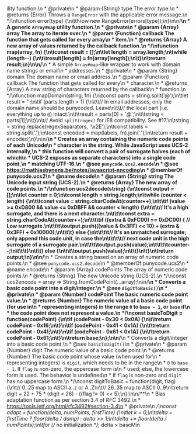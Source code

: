 ility function.\n * @private\n * @param {String} type The error type.\n * @returns {Error} Throws a `RangeError` with the applicable error message.\n */\nfunction error(type) {\n\tthrow new RangeError(errors[type]);\n}\n\n/**\n * A generic `Array#map` utility function.\n * @private\n * @param {Array} array The array to iterate over.\n * @param {Function} callback The function that gets called for every array\n * item.\n * @returns {Array} A new array of values returned by the callback function.\n */\nfunction map(array, fn) {\n\tconst result = [];\n\tlet length = array.length;\n\twhile (length--) {\n\t\tresult[length] = fn(array[length]);\n\t}\n\treturn result;\n}\n\n/**\n * A simple `Array#map`-like wrapper to work with domain name strings or email\n * addresses.\n * @private\n * @param {String} domain The domain name or email address.\n * @param {Function} callback The function that gets called for every\n * character.\n * @returns {Array} A new string of characters returned by the callback\n * function.\n */\nfunction mapDomain(string, fn) {\n\tconst parts = string.split('@');\n\tlet result = '';\n\tif (parts.length > 1) {\n\t\t// In email addresses, only the domain name should be punycoded. Leave\n\t\t// the local part (i.e. everything up to `@`) intact.\n\t\tresult = parts[0] + '@';\n\t\tstring = parts[1];\n\t}\n\t// Avoid `split(regex)` for IE8 compatibility. See #17.\n\tstring = string.replace(regexSeparators, '\\x2E');\n\tconst labels = string.split('.');\n\tconst encoded = map(labels, fn).join('.');\n\treturn result + encoded;\n}\n\n/**\n * Creates an array containing the numeric code points of each Unicode\n * character in the string. While JavaScript uses UCS-2 internally,\n * this function will convert a pair of surrogate halves (each of which\n * UCS-2 exposes as separate characters) into a single code point,\n * matching UTF-16.\n * @see `punycode.ucs2.encode`\n * @see <https://mathiasbynens.be/notes/javascript-encoding>\n * @memberOf punycode.ucs2\n * @name decode\n * @param {String} string The Unicode input string (UCS-2).\n * @returns {Array} The new array of code points.\n */\nfunction ucs2decode(string) {\n\tconst output = [];\n\tlet counter = 0;\n\tconst length = string.length;\n\twhile (counter < length) {\n\t\tconst value = string.charCodeAt(counter++);\n\t\tif (value >= 0xD800 && value <= 0xDBFF && counter < length) {\n\t\t\t// It's a high surrogate, and there is a next character.\n\t\t\tconst extra = string.charCodeAt(counter++);\n\t\t\tif ((extra & 0xFC00) == 0xDC00) { // Low surrogate.\n\t\t\t\toutput.push(((value & 0x3FF) << 10) + (extra & 0x3FF) + 0x10000);\n\t\t\t} else {\n\t\t\t\t// It's an unmatched surrogate; only append this code unit, in case the\n\t\t\t\t// next code unit is the high surrogate of a surrogate pair.\n\t\t\t\toutput.push(value);\n\t\t\t\tcounter--;\n\t\t\t}\n\t\t} else {\n\t\t\toutput.push(value);\n\t\t}\n\t}\n\treturn output;\n}\n\n/**\n * Creates a string based on an array of numeric code points.\n * @see `punycode.ucs2.decode`\n * @memberOf punycode.ucs2\n * @name encode\n * @param {Array} codePoints The array of numeric code points.\n * @returns {String} The new Unicode string (UCS-2).\n */\nconst ucs2encode = array => String.fromCodePoint(...array);\n\n/**\n * Converts a basic code point into a digit/integer.\n * @see `digitToBasic()`\n * @private\n * @param {Number} codePoint The basic numeric code point value.\n * @returns {Number} The numeric value of a basic code point (for use in\n * representing integers) in the range `0` to `base - 1`, or `base` if\n * the code point does not represent a value.\n */\nconst basicToDigit = function(codePoint) {\n\tif (codePoint - 0x30 < 0x0A) {\n\t\treturn codePoint - 0x16;\n\t}\n\tif (codePoint - 0x41 < 0x1A) {\n\t\treturn codePoint - 0x41;\n\t}\n\tif (codePoint - 0x61 < 0x1A) {\n\t\treturn codePoint - 0x61;\n\t}\n\treturn base;\n};\n\n/**\n * Converts a digit/integer into a basic code point.\n * @see `basicToDigit()`\n * @private\n * @param {Number} digit The numeric value of a basic code point.\n * @returns {Number} The basic code point whose value (when used for\n * representing integers) is `digit`, which needs to be in the range\n * `0` to `base - 1`. If `flag` is non-zero, the uppercase form is\n * used; else, the lowercase form is used. The behavior is undefined\n * if `flag` is non-zero and `digit` has no uppercase form.\n */\nconst digitToBasic = function(digit, flag) {\n\t//  0..25 map to ASCII a..z or A..Z\n\t// 26..35 map to ASCII 0..9\n\treturn digit + 22 + 75 * (digit < 26) - ((flag != 0) << 5);\n};\n\n/**\n * Bias adaptation function as per section 3.4 of RFC 3492.\n * https://tools.ietf.org/html/rfc3492#section-3.4\n * @private\n */\nconst adapt = function(delta, numPoints, firstTime) {\n\tlet k = 0;\n\tdelta = firstTime ? floor(delta / damp) : delta >> 1;\n\tdelta += floor(delta / numPoints);\n\tfor (/* no initialization */; delta > baseMin
